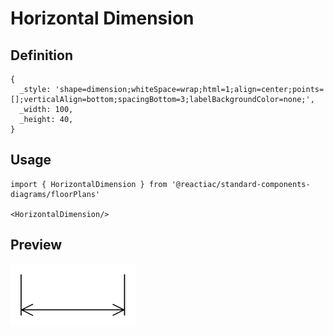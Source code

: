 # Horizontal Dimension

## Definition

```
{
  _style: 'shape=dimension;whiteSpace=wrap;html=1;align=center;points=[];verticalAlign=bottom;spacingBottom=3;labelBackgroundColor=none;',
  _width: 100,
  _height: 40,
}
```

## Usage

```
import { HorizontalDimension } from '@reactiac/standard-components-diagrams/floorPlans'

<HorizontalDimension/>
```

## Preview

<img src="./horizontal-dimension.png" width="200"/>
